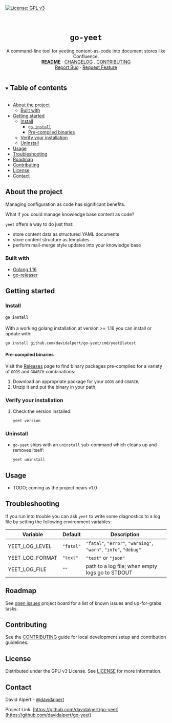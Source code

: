 <!-- PROJECT SHIELDS -->
<!--
*** https://www.markdownguide.org/basic-syntax/#reference-style-links
-->
[![License: GPL v3][license-shield]][license-url]
<!-- [![Issues][issues-shield]][issues-url] -->
<!-- [![Forks][forks-shield]][forks-url] -->
<!-- ![GitHub Contributors][contributors-shield] -->
<!-- ![GitHub Contributors Image][contributors-image-url] -->

<!-- PROJECT LOGO -->
<br />
<!-- vale Google.Headings = NO -->
<h1 align="center"><code>go-yeet</code></h1>
<!-- vale Google.Headings = YES -->

<p align="center">
  A command-line tool for yeeting content-as-code into document stores like Confluence.
  <br />
  <a href="./README.md"><strong>README</strong></a>
  ·
  <a href="./CHANGELOG.md">CHANGELOG</a>
  .
  <a href="./CONTRIBUTING.md">CONTRIBUTING</a>
  <br />
  <!-- <a href="https://github.com/davidalpert/go-yeet">View Demo</a>
  · -->
  <a href="https://github.com/davidalpert/go-yeet/issues">Report Bug</a>
  ·
  <a href="https://github.com/davidalpert/go-yeet/issues">Request Feature</a>
</p>

<details open="open">
  <summary><h2 style="display: inline-block">Table of contents</h2></summary>

- [About the project](#about-the-project)
  - [Built with](#built-with)
- [Getting started](#getting-started)
  - [Install](#install)
    - [`go install`](#go-install)
    - [Pre-compiled binaries](#pre-compiled-binaries)
  - [Verify your installation](#verify-your-installation)
  - [Uninstall](#uninstall)
- [Usage](#usage)
- [Troubleshooting](#troubleshooting)
- [Roadmap](#roadmap)
- [Contributing](#contributing)
- [License](#license)
- [Contact](#contact)

</details>

<!-- ABOUT THE PROJECT -->
## About the project

Managing configuration as code has significant benefits.

What if you could manage knowledge base content as code?

`yeet` offers a way to do just that:

- store content data as structured YAML documents
- store content structure as templates
- perform mail-merge style updates into your knowledge base

### Built with

* [Golang 1.16](https://golang.org/)
* [go-releaser](https://goreleaser.com/)

<!-- GETTING STARTED -->
## Getting started

### Install

#### `go install`

With a working golang installation at version >= 1.16 you can install or update with:

```
go install github.com/davidalpert/go-yeet/cmd/yeet@latest
```

#### Pre-compiled binaries

Visit the [Releases](https://github.com/davidalpert/go-yeet/releases) page to find binary packages pre-compiled for a variety of `GOOS` and `GOARCH` combinations:
1. Download an appropriate package for your `GOOS` and `GOARCH`;
1. Unzip it and put the binary in your path;

### Verify your installation

1. Check the version installed:
    ```
    yeet version
    ```

### Uninstall

- `go-yeet` ships with an `uninstall` sub-command which cleans up and removes itself:

    ```
    yeet uninstall
    ```

<!-- USAGE EXAMPLES -->
## Usage

- TODO; coming as the project nears v1.0

<!-- Troubleshooting -->
## Troubleshooting

If you run into trouble you can ask `yeet` to write some diagnostics to a log file by setting the following environment variables:

| Variable        | Default   | Description                                                      |
| --------------- | --------- | ---------------------------------------------------------------- |
| YEET_LOG_LEVEL  | `"fatal"` | `"fatal"`, `"error"`, `"warning"`, `"warn"`, `"info"`, `"debug"` |
| YEET_LOG_FORMAT | `"text"`  | `"text"` or `"json"`                                             |
| YEET_LOG_FILE   | `""`      | path to a log file; when empty logs go to STDOUT                 |

<!-- ROADMAP -->
## Roadmap

<!-- vale Google.Parens = NO -->
See [open issues](https://github.com/davidalpert/go-yeet/issues) project board for a list of known issues and up-for-grabs tasks.
<!-- vale Google.Parens = YES -->

## Contributing

See the [CONTRIBUTING](CONTRIBUTING.md) guide for local development setup and contribution guidelines.

<!-- LICENSE -->
## License

Distributed under the GPU v3 License. See [LICENSE](LICENSE) for more information.

<!-- CONTACT -->
## Contact

David Alpert - [@davidalpert](https://twitter.com/davidalpert)

Project Link: [https://github.com/davidalpert/go-yeet](https://github.com/davidalpert/go-yeet)

<!-- MARKDOWN LINKS & IMAGES -->
<!-- https://www.markdownguide.org/basic-syntax/#reference-style-links -->
[contributors-shield]: https://img.shields.io/github/contributors/davidalpert/go-contentstack
[contributors-image-url]: https://contrib.rocks/image?repo=davidalpert/go-contentstack
[forks-shield]: https://img.shields.io/github/forks/davidalpert/go-contentstack
[forks-url]: https://github.com/davidalpert/go-yeet/network/members
[issues-shield]: https://img.shields.io/github/issues/davidalpert/go-contentstack
[issues-url]: https://github.com/davidalpert/go-yeet/issues
[license-shield]: https://img.shields.io/badge/License-GPLv3-blue.svg
[license-url]: https://www.gnu.org/licenses/gpl-3.0

